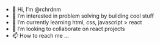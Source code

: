 - 👋 Hi, I’m @rchrdnm
- 👀 I’m interested in problem solving by building cool stuff
- 🌱 I’m currently learning html, css, javascript > react
- 💞️ I’m looking to collaborate on react projects
- 📫 How to reach me ...

<!---
rchrdnm/rchrdnm is a ✨ special ✨ repository because its `README.md` (this file) appears on your GitHub profile.
You can click the Preview link to take a look at your changes.
--->
